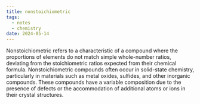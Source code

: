 ```yaml
---
title: nonstoichiometric
tags:
  - notes
  - chemistry
date: 2024-05-14
---
```

Nonstoichiometric refers to a characteristic of a compound where the proportions of elements do not match simple whole-number ratios, deviating from the stoichiometric ratios expected from their chemical formula. Nonstoichiometric compounds often occur in solid-state chemistry, particularly in materials such as metal oxides, sulfides, and other inorganic compounds. These compounds have a variable composition due to the presence of defects or the accommodation of additional atoms or ions in their crystal structures.